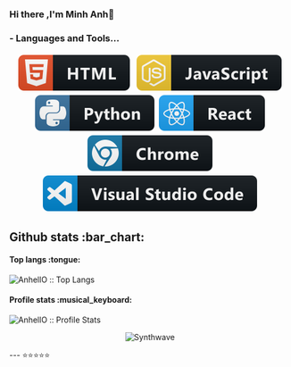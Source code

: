 ### Hi there ,I'm Minh Anh👋


### - Languages and Tools...

<p align="center">
    <img
        src="https://raw.githubusercontent.com/8bithemant/8bithemant/master/svg/dev/languages/html.svg"
        alt="Twitter"
        style="vertical-align: top; margin: 4px"
    />
    <img
        src="https://raw.githubusercontent.com/8bithemant/8bithemant/master/svg/dev/languages/js.svg"
        alt="Twitter"
        style="vertical-align: top; margin: 4px"
    /><img
        src="https://raw.githubusercontent.com/8bithemant/8bithemant/master/svg/dev/languages/python.svg"
        alt="Twitter"
        style="vertical-align: top; margin: 4px"
    /><img
        src="https://raw.githubusercontent.com/8bithemant/8bithemant/master/svg/dev/frameworks/react.svg"
        alt="Twitter"
        style="vertical-align: top; margin: 4px"
    /><img
        src="https://raw.githubusercontent.com/8bithemant/8bithemant/master/svg/dev/misc/chrome.svg"
        alt="Twitter"
        style="vertical-align: top; margin: 4px"
    /><img
        src="https://raw.githubusercontent.com/8bithemant/8bithemant/master/svg/dev/tools/visualstudio_code.svg"
        alt="Twitter"
        style="vertical-align: top; margin: 4px"
    />
</p>

<h2 align="">Github stats :bar_chart:</h2>

<!-- <h4 align="">Visitor's count :eyes:</h4>

<p align=""><img src="https://profile-counter.glitch.me/{AnhellO}/count.svg" alt="AnhellO :: Visitor's Count" /></p> -->
<div class="double-img">
    <div class="child-img-one">
        <h4>Top langs :tongue:</h4>
        <p class="top-langs">
            <img
                src="https://github-readme-stats.vercel.app/api/top-langs/?username=AnhellO&langs_count=10&theme=tokyonight&layout=compact"
                alt="AnhellO :: Top Langs"
            />
        </p>
    </div>
    <div class="child-img-two">
        <h4>Profile stats :musical_keyboard:</h4>
        <p class="second-langs">
            <img
                src="https://github-readme-stats.vercel.app/api?username=AnhellO&show_icons=true&theme=synthwave"
                alt="AnhellO :: Profile Stats"
            />
        </p>
        <p align="center">
            <img
                src="https://thumbs.gfycat.com/GoodnaturedFondGaur-size_restricted.gif"
                alt="Synthwave"
                height="300"
                width="500"
            />
        </p>
    </div>
</div>

--- ⭐⭐️⭐️⭐️⭐️
